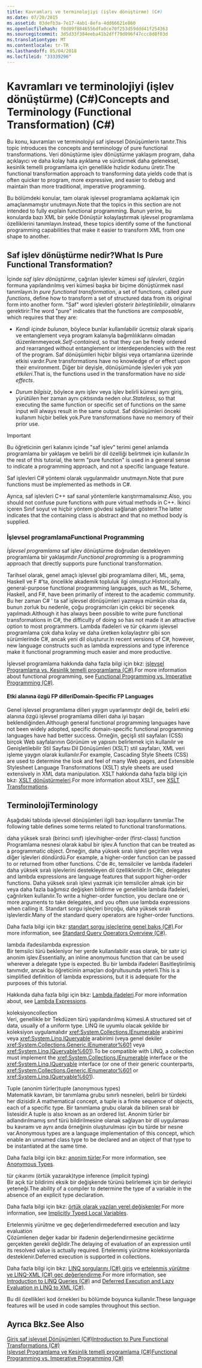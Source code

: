 ```yaml
---
title: Kavramları ve terminolojiyi (işlev dönüştürme) (C#)
ms.date: 07/20/2015
ms.assetid: 03defb3a-7e17-4ab1-8efa-4dd66621e860
ms.openlocfilehash: f0d09f8846556dfa0ce70f253d59ddd41f254363
ms.sourcegitcommit: 3d5d33f384eeba41b2dff79d096f47ccc8d8f03d
ms.translationtype: MT
ms.contentlocale: tr-TR
ms.lasthandoff: 05/04/2018
ms.locfileid: "33339296"
---
```

# <a name="concepts-and-terminology-functional-transformation-c"></a><span data-ttu-id="832c3-102">Kavramları ve terminolojiyi (işlev dönüştürme) (C#)</span><span class="sxs-lookup"><span data-stu-id="832c3-102">Concepts and Terminology (Functional Transformation) (C#)</span></span>
<span data-ttu-id="832c3-103">Bu konu, kavramları ve terminolojiyi saf işlevsel Dönüşümlerin tanıtır.</span><span class="sxs-lookup"><span data-stu-id="832c3-103">This topic introduces the concepts and terminology of pure functional transformations.</span></span> <span data-ttu-id="832c3-104">Veri dönüştürme işlev dönüştürme yaklaşım program, daha açıklayıcı ve daha kolay hata ayıklama ve sürdürmek daha geleneksel, kesinlik temelli programlama için genellikle hızlıdır kodunu üretir.</span><span class="sxs-lookup"><span data-stu-id="832c3-104">The functional transformation approach to transforming data yields code that is often quicker to program, more expressive, and easier to debug and maintain than more traditional, imperative programming.</span></span>  
  
 <span data-ttu-id="832c3-105">Bu bölümdeki konular, tam olarak işlevsel programlama açıklamak için amaçlanmamıştır unutmayın.</span><span class="sxs-lookup"><span data-stu-id="832c3-105">Note that the topics in this section are not intended to fully explain functional programming.</span></span> <span data-ttu-id="832c3-106">Bunun yerine, bu konularda bazı XML bir şekle Dönüştür kolaylaştırmak işlevsel programlama özelliklerini tanımlayın.</span><span class="sxs-lookup"><span data-stu-id="832c3-106">Instead, these topics identify some of the functional programming capabilities that make it easier to transform XML from one shape to another.</span></span>  
  
## <a name="what-is-pure-functional-transformation"></a><span data-ttu-id="832c3-107">Saf işlev dönüştürme nedir?</span><span class="sxs-lookup"><span data-stu-id="832c3-107">What Is Pure Functional Transformation?</span></span>  
 <span data-ttu-id="832c3-108">İçinde *saf işlev dönüştürme*, çağrılan işlevler kümesi *saf işlevleri*, özgün formuna yapılandırılmış veri kümesi başka bir biçime dönüştürmek nasıl tanımlayın.</span><span class="sxs-lookup"><span data-stu-id="832c3-108">In *pure functional transformation*, a set of functions, called *pure functions*, define how to transform a set of structured data from its original form into another form.</span></span> <span data-ttu-id="832c3-109">"Saf" word işlevleri gösterir *birleştirilebilir*, olmalarını gerektirir:</span><span class="sxs-lookup"><span data-stu-id="832c3-109">The word "pure" indicates that the functions are *composable*, which requires that they are:</span></span>  
  
-   <span data-ttu-id="832c3-110">*Kendi içinde bulunan*, böylece bunlar kullanılabilir ücretsiz olarak sipariş ve entanglement veya program kalanıyla bağımlılıklarını olmadan düzenlenmeyecek.</span><span class="sxs-lookup"><span data-stu-id="832c3-110">*Self-contained*, so that they can be freely ordered and rearranged without entanglement or interdependencies with the rest of the program.</span></span> <span data-ttu-id="832c3-111">Saf dönüşümleri hiçbir bilgisi veya ortamlarına üzerinde etkisi vardır.</span><span class="sxs-lookup"><span data-stu-id="832c3-111">Pure transformations have no knowledge of or effect upon their environment.</span></span> <span data-ttu-id="832c3-112">Diğer bir deyişle, dönüşümünde işlevleri yok *yan etkileri*.</span><span class="sxs-lookup"><span data-stu-id="832c3-112">That is, the functions used in the transformation have no *side effects*.</span></span>  
  
-   <span data-ttu-id="832c3-113">*Durum bilgisiz*, böylece aynı işlev veya işlev belirli kümesi aynı giriş, yürütülen her zaman aynı çıktısında neden olur.</span><span class="sxs-lookup"><span data-stu-id="832c3-113">*Stateless*, so that executing the same function or specific set of functions on the same input will always result in the same output.</span></span> <span data-ttu-id="832c3-114">Saf dönüşümleri önceki kullanım hiçbir bellek yok.</span><span class="sxs-lookup"><span data-stu-id="832c3-114">Pure transformations have no memory of their prior use.</span></span>  
  
> [!IMPORTANT]
>  <span data-ttu-id="832c3-115">Bu öğreticinin geri kalanını içinde "saf işlev" terimi genel anlamda programlama bir yaklaşım ve belirli bir dil özelliği belirtmek için kullanılır.</span><span class="sxs-lookup"><span data-stu-id="832c3-115">In the rest of this tutorial, the term "pure function" is used in a general sense to indicate a programming approach, and not a specific language feature.</span></span>  
>   
>  <span data-ttu-id="832c3-116">Saf işlevleri C# yöntemi olarak uygulanmalıdır unutmayın.</span><span class="sxs-lookup"><span data-stu-id="832c3-116">Note that pure functions must be implemented as methods in C#.</span></span>  
>   
>  <span data-ttu-id="832c3-117">Ayrıca, saf işlevleri C++ saf sanal yöntemlerle karıştırmamalısınız.</span><span class="sxs-lookup"><span data-stu-id="832c3-117">Also, you should not confuse pure functions with pure virtual methods in C++.</span></span> <span data-ttu-id="832c3-118">İkinci içeren Sınıf soyut ve hiçbir yöntem gövdesi sağlanan gösterir.</span><span class="sxs-lookup"><span data-stu-id="832c3-118">The latter indicates that the containing class is abstract and that no method body is supplied.</span></span>  
  
### <a name="functional-programming"></a><span data-ttu-id="832c3-119">İşlevsel programlama</span><span class="sxs-lookup"><span data-stu-id="832c3-119">Functional Programming</span></span>  
 <span data-ttu-id="832c3-120">*İşlevsel programlama* saf işlev dönüştürme doğrudan destekleyen programlama bir yaklaşımdır.</span><span class="sxs-lookup"><span data-stu-id="832c3-120">*Functional programming* is a programming approach that directly supports pure functional transformation.</span></span>  
  
 <span data-ttu-id="832c3-121">Tarihsel olarak, genel amaçlı işlevsel gibi programlama dilleri, ML, şema, Haskell ve F #'ta, öncelikle akademik topluluk ilgi olmuştur.</span><span class="sxs-lookup"><span data-stu-id="832c3-121">Historically, general-purpose functional programming languages, such as ML, Scheme, Haskell, and F#, have been primarily of interest to the academic community.</span></span> <span data-ttu-id="832c3-122">Bu her zaman C# ' ta saf işlevsel dönüşümleri yazmaya mümkün olsa da, bunun zorluk bu nedenle, çoğu programcıları için çekici bir seçenek yapılmadı.</span><span class="sxs-lookup"><span data-stu-id="832c3-122">Although it has always been possible to write pure functional transformations in C#, the difficulty of doing so has not made it an attractive option to most programmers.</span></span> <span data-ttu-id="832c3-123">Lambda ifadeleri ve tür çıkarımı işlevsel programlama çok daha kolay ve daha üretken kolaylaştırır gibi son sürümlerinde C#, ancak yeni dil oluşturur.</span><span class="sxs-lookup"><span data-stu-id="832c3-123">In recent versions of C#, however, new language constructs such as lambda expressions and type inference make it functional programming much easier and more productive.</span></span>  
  
 <span data-ttu-id="832c3-124">İşlevsel programlama hakkında daha fazla bilgi için bkz: [işlevsel Programlama vs. Kesinlik temelli programlama (C#)](../../../../csharp/programming-guide/concepts/linq/functional-programming-vs-imperative-programming.md).</span><span class="sxs-lookup"><span data-stu-id="832c3-124">For more information about functional programming, see [Functional Programming vs. Imperative Programming (C#)](../../../../csharp/programming-guide/concepts/linq/functional-programming-vs-imperative-programming.md).</span></span>  
  
#### <a name="domain-specific-fp-languages"></a><span data-ttu-id="832c3-125">Etki alanına özgü FP dilleri</span><span class="sxs-lookup"><span data-stu-id="832c3-125">Domain-Specific FP Languages</span></span>  
 <span data-ttu-id="832c3-126">Genel işlevsel programlama dilleri yaygın uyarlanmıştır değil de, belirli etki alanına özgü işlevsel programlama dilleri daha iyi başarı beklendiğinden.</span><span class="sxs-lookup"><span data-stu-id="832c3-126">Although general functional programming languages have not been widely adopted, specific domain-specific functional programming languages have had better success.</span></span> <span data-ttu-id="832c3-127">Örneğin, geçişli stil sayfaları (CSS) birçok Web sayfalarının Görünüm ve yapısını belirlemek için kullanılır ve Genişletilebilir Stil Sayfası Dil Dönüşümleri (XSLT) stil sayfaları, XML veri işleme yaygın olarak kullanılır.</span><span class="sxs-lookup"><span data-stu-id="832c3-127">For example, Cascading Style Sheets (CSS) are used to determine the look and feel of many Web pages, and Extensible Stylesheet Language Transformations (XSLT) style sheets are used extensively in XML data manipulation.</span></span> <span data-ttu-id="832c3-128">XSLT hakkında daha fazla bilgi için bkz: [XSLT dönüştürmeleri](../../../../standard/data/xml/xslt-transformations.md).</span><span class="sxs-lookup"><span data-stu-id="832c3-128">For more information about XSLT, see [XSLT Transformations](../../../../standard/data/xml/xslt-transformations.md).</span></span>  
  
## <a name="terminology"></a><span data-ttu-id="832c3-129">Terminoloji</span><span class="sxs-lookup"><span data-stu-id="832c3-129">Terminology</span></span>  
 <span data-ttu-id="832c3-130">Aşağıdaki tabloda işlevsel dönüşümleri ilgili bazı koşullarını tanımlar.</span><span class="sxs-lookup"><span data-stu-id="832c3-130">The following table defines some terms related to functional transformations.</span></span>  
  
 <span data-ttu-id="832c3-131">daha yüksek sıralı (birinci sınıf) işlevi</span><span class="sxs-lookup"><span data-stu-id="832c3-131">higher-order (first-class) function</span></span>  
 <span data-ttu-id="832c3-132">Programlama nesnesi olarak kabul bir işlev.</span><span class="sxs-lookup"><span data-stu-id="832c3-132">A function that can be treated as a programmatic object.</span></span> <span data-ttu-id="832c3-133">Örneğin, daha yüksek sıralı işlevi geçirilen veya diğer işlevleri döndürdü.</span><span class="sxs-lookup"><span data-stu-id="832c3-133">For example, a higher-order function can be passed to or returned from other functions.</span></span> <span data-ttu-id="832c3-134">C'de #c, temsilciler ve lambda ifadeleri daha yüksek sıralı işlevlerini destekleyen dil özellikleridir.</span><span class="sxs-lookup"><span data-stu-id="832c3-134">In C#c, delegates and lambda expressions are language features that support higher-order functions.</span></span> <span data-ttu-id="832c3-135">Daha yüksek sıralı işlevi yazmak için temsilciler almak için bir veya daha fazla bağımsız değişken bildirme ve genellikle lambda ifadeleri, çağrılırken kullanılır.</span><span class="sxs-lookup"><span data-stu-id="832c3-135">To write a higher-order function, you declare one or more arguments to take delegates, and you often use lambda expressions when calling it.</span></span> <span data-ttu-id="832c3-136">Standart sorgu işleçleri birçoğu, daha yüksek sıralı işlevlerdir.</span><span class="sxs-lookup"><span data-stu-id="832c3-136">Many of the standard query operators are higher-order functions.</span></span>  
  
 <span data-ttu-id="832c3-137">Daha fazla bilgi için bkz: [standart sorgu işleçlerine genel bakış (C#)](../../../../csharp/programming-guide/concepts/linq/standard-query-operators-overview.md).</span><span class="sxs-lookup"><span data-stu-id="832c3-137">For more information, see [Standard Query Operators Overview (C#)](../../../../csharp/programming-guide/concepts/linq/standard-query-operators-overview.md).</span></span>  
  
 <span data-ttu-id="832c3-138">lambda ifadesi</span><span class="sxs-lookup"><span data-stu-id="832c3-138">lambda expression</span></span>  
 <span data-ttu-id="832c3-139">Bir temsilci türü bekleniyor her yerde kullanılabilir esas olarak, bir satır içi anonim işlev.</span><span class="sxs-lookup"><span data-stu-id="832c3-139">Essentially, an inline anonymous function that can be used wherever a delegate type is expected.</span></span> <span data-ttu-id="832c3-140">Bu bir lambda ifadeleri Basitleştirilmiş tanımıdır, ancak bu öğreticinin amaçları doğrultusunda yeterli.</span><span class="sxs-lookup"><span data-stu-id="832c3-140">This is a simplified definition of lambda expressions, but it is adequate for the purposes of this tutorial.</span></span>  
  
 <span data-ttu-id="832c3-141">Hakkında daha fazla bilgi için bkz: [Lambda ifadeleri](../../../../csharp/programming-guide/statements-expressions-operators/lambda-expressions.md).</span><span class="sxs-lookup"><span data-stu-id="832c3-141">For more information about, see [Lambda Expressions](../../../../csharp/programming-guide/statements-expressions-operators/lambda-expressions.md).</span></span>  
  
 <span data-ttu-id="832c3-142">koleksiyon</span><span class="sxs-lookup"><span data-stu-id="832c3-142">collection</span></span>  
 <span data-ttu-id="832c3-143">Veri, genellikle bir Tekdüzen türü yapılandırılmış kümesi.</span><span class="sxs-lookup"><span data-stu-id="832c3-143">A structured set of data, usually of a uniform type.</span></span> <span data-ttu-id="832c3-144">LINQ ile uyumlu olacak şekilde bir koleksiyon uygulamalıdır <xref:System.Collections.IEnumerable> arabirimi veya <xref:System.Linq.IQueryable> arabirimi (veya genel dekiler <xref:System.Collections.Generic.IEnumerator%601> veya <xref:System.Linq.IQueryable%601>).</span><span class="sxs-lookup"><span data-stu-id="832c3-144">To be compatible with LINQ, a collection must implement the <xref:System.Collections.IEnumerable> interface or the <xref:System.Linq.IQueryable> interface (or one of their generic counterparts, <xref:System.Collections.Generic.IEnumerator%601> or <xref:System.Linq.IQueryable%601>).</span></span>  
  
 <span data-ttu-id="832c3-145">Tuple (anonim türler)</span><span class="sxs-lookup"><span data-stu-id="832c3-145">tuple (anonymous types)</span></span>  
 <span data-ttu-id="832c3-146">Matematik kavram, bir tanımlama grubu sınırlı nesneleri, belirli bir türdeki her dizisidir.</span><span class="sxs-lookup"><span data-stu-id="832c3-146">A mathematical concept, a tuple is a finite sequence of objects, each of a specific type.</span></span> <span data-ttu-id="832c3-147">Bir tanımlama grubu olarak da bilinen sıralı bir listesidir.</span><span class="sxs-lookup"><span data-stu-id="832c3-147">A tuple is also known as an ordered list.</span></span> <span data-ttu-id="832c3-148">Anonim türler bir adlandırılmamış sınıf türü bildirilmesine olanak sağlayan bir dil uygulaması bu kavramı ve aynı anda örneğinin oluşturulması için bu türde bir nesne var.</span><span class="sxs-lookup"><span data-stu-id="832c3-148">Anonymous types are a language implementation of this concept, which enable an unnamed class type to be declared and an object of that type to be instantiated at the same time.</span></span>  
  
 <span data-ttu-id="832c3-149">Daha fazla bilgi için bkz: [anonim türler](../../../../csharp/programming-guide/classes-and-structs/anonymous-types.md).</span><span class="sxs-lookup"><span data-stu-id="832c3-149">For more information, see [Anonymous Types](../../../../csharp/programming-guide/classes-and-structs/anonymous-types.md).</span></span>  
  
 <span data-ttu-id="832c3-150">tür çıkarımı (örtük yazarak)</span><span class="sxs-lookup"><span data-stu-id="832c3-150">type inference (implicit typing)</span></span>  
 <span data-ttu-id="832c3-151">Bir açık tür bildirimi eksik bir değişkende türünü belirlemek için bir derleyici yeteneği.</span><span class="sxs-lookup"><span data-stu-id="832c3-151">The ability of a compiler to determine the type of a variable in the absence of an explicit type declaration.</span></span>  
  
 <span data-ttu-id="832c3-152">Daha fazla bilgi için bkz: [örtük olarak yazılan yerel değişkenler](../../../../csharp/programming-guide/classes-and-structs/implicitly-typed-local-variables.md).</span><span class="sxs-lookup"><span data-stu-id="832c3-152">For more information, see [Implicitly Typed Local Variables](../../../../csharp/programming-guide/classes-and-structs/implicitly-typed-local-variables.md).</span></span>  
  
 <span data-ttu-id="832c3-153">Ertelenmiş yürütme ve geç değerlendirme</span><span class="sxs-lookup"><span data-stu-id="832c3-153">deferred execution and lazy evaluation</span></span>  
 <span data-ttu-id="832c3-154">Çözümlenen değer kadar bir ifadenin değerlendirmesine geciktirme gerçekten gerekli değildir.</span><span class="sxs-lookup"><span data-stu-id="832c3-154">The delaying of evaluation of an expression until its resolved value is actually required.</span></span> <span data-ttu-id="832c3-155">Ertelenmiş yürütme koleksiyonlarda desteklenir.</span><span class="sxs-lookup"><span data-stu-id="832c3-155">Deferred execution is supported in collections.</span></span>  
  
 <span data-ttu-id="832c3-156">Daha fazla bilgi için bkz: [LINQ sorgularını (C#) giriş](../../../../csharp/programming-guide/concepts/linq/introduction-to-linq-queries.md) ve [ertelenmiş yürütme ve LINQ-XML (C#) geç değerlendirme](../../../../csharp/programming-guide/concepts/linq/deferred-execution-and-lazy-evaluation-in-linq-to-xml.md).</span><span class="sxs-lookup"><span data-stu-id="832c3-156">For more information, see [Introduction to LINQ Queries (C#)](../../../../csharp/programming-guide/concepts/linq/introduction-to-linq-queries.md) and [Deferred Execution and Lazy Evaluation in LINQ to XML (C#)](../../../../csharp/programming-guide/concepts/linq/deferred-execution-and-lazy-evaluation-in-linq-to-xml.md).</span></span>  
  
 <span data-ttu-id="832c3-157">Bu dil özellikleri kod örnekleri bu bölümde boyunca kullanılır.</span><span class="sxs-lookup"><span data-stu-id="832c3-157">These language features will be used in code samples throughout this section.</span></span>  
  
## <a name="see-also"></a><span data-ttu-id="832c3-158">Ayrıca Bkz.</span><span class="sxs-lookup"><span data-stu-id="832c3-158">See Also</span></span>  
 [<span data-ttu-id="832c3-159">Giriş saf işlevsel Dönüşümleri (C#)</span><span class="sxs-lookup"><span data-stu-id="832c3-159">Introduction to Pure Functional Transformations (C#)</span></span>](../../../../csharp/programming-guide/concepts/linq/introduction-to-pure-functional-transformations.md)  
 [<span data-ttu-id="832c3-160">İşlevsel Programlama ve Kesinlik temelli programlama (C#)</span><span class="sxs-lookup"><span data-stu-id="832c3-160">Functional Programming vs. Imperative Programming (C#)</span></span>](../../../../csharp/programming-guide/concepts/linq/functional-programming-vs-imperative-programming.md)
